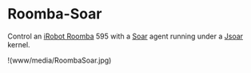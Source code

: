Roomba-Soar
===========

Control an [iRobot Roomba](http://www.irobot.com) 595 with a [Soar](http://sitemaker.umich.edu/soar/home) agent
running under a [Jsoar](https://github.com/soartech/jsoar) kernel.

!(www/media/RoombaSoar.jpg)


